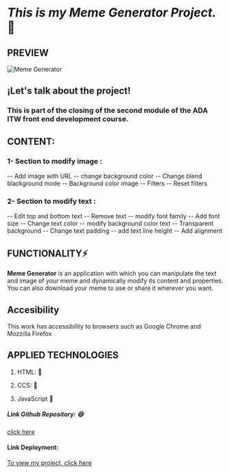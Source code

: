 # ***This is my Meme Generator Project.*** 👋

## PREVIEW
 ![Meme Generator](generator-img.png)


## ¡Let's talk about the project!

### This is part of the closing of the second module of the ADA ITW front end development course.


## CONTENT:

### 1- Section to modify image :

-- Add image with URL
-- change background color
-- Change blend blackground mode
-- Background color image
-- Filters
-- Reset filters

### 2- Section to modify text : 

-- Edit top and bottom text
-- Remove text
-- modify font family
-- Add font size
-- Change text color 
-- modify background color text
-- Transparent background
-- Change text padding
-- add text line height
-- Add alignment

## FUNCTIONALITY⚡

 **Meme Generator** is an application with which you can manipulate the text and image of your meme and dynamically modify its content and properties. You can also download your meme to use or share it wherever you want.

 
 ## Accesibility 

 This work has accessibility to browsers such as Google Chrome and Mozzilla Firefox

 ##  APPLIED TECHNOLOGIES

 1. HTML: 💬

 2. CCS: 💬

 3. JavaScript 💬


##### Link Github Repository: 😄
[click here](https://github.com/Gineskaespinoza/meme__editor)


#### Link Deployment:
[To view my project, click here](https://gineskaespinoza.github.io/meme__editor/)
